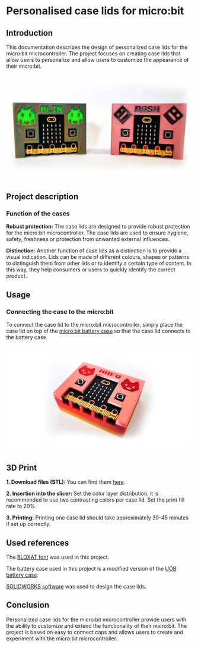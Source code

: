 # Personalised case lids for micro:bit

## Introduction
This documentation describes the design of personalized case lids for the micro:bit microcontroller. The project focuses on creating case lids that allow users to personalize and allow users to customize the appearance of their micro:bit.

![foto](https://github.com/pslib-cz/2022-p2a-mme-pppp-JanHousa/blob/53c3eedb7173626aad6c0da48177d6dc600486d4/presentation/thumbnail_photo.jpg)


## Project description

### Function of the cases
**Robust protection:** The case lids are designed to provide robust protection for the micro:bit microcontroller. The case lids are used to ensure hygiene, safety, freshness or protection from unwanted external influences.

**Distinction:** Another function of case lids as a distinction is to provide a visual indication. Lids can be made of different colours, shapes or patterns to distinguish them from other lids or to identify a certain type of content. In this way, they help consumers or users to quickly identify the correct product.

## Usage
### Connecting the case to the micro:bit
To connect the case lid to the micro:bit microcontroller, simply place the case lid on top of the [micro:bit battery case](https://github.com/pslib-cz/2022-p2a-mme-pppp-JanHousa/tree/main/battery_case) so that the case lid connects to the battery case.

![foto](https://github.com/pslib-cz/2022-p2a-mme-pppp-JanHousa/blob/798ab46735120d5c9d8dcf407253a5132db58061/presentation/battery_case_photo.jpg)


## 3D Print
**1. Download files (STL):** You can find them [here](https://github.com/pslib-cz/2022-p2a-mme-pppp-JanHousa/tree/main/print_STL).

**2. Insertion into the slicer:** Set the color layer distribution, it is recommended to use two contrasting colors per case lid. Set the print fill rate to 20%. 

**3. Printing:** Printing one case lid should take approximately 30-45 minutes if set up correctly.

## Used references
The [BLOXAT font](https://github.com/pslib-cz/2022-p2a-mme-pppp-JanHousa/tree/main/font) was used in this project.

The battery case used in this project is a modified version of the [UOB battery case](https://github.com/pslib-cz/2022-p2a-mme-pppp-JanHousa/tree/main/battery_case).

[SOLIDWORKS software](https://www.solidworks.com/) was used to design the case lids.

## Conclusion

Personalized case lids for the micro:bit microcontroller provide users with the ability to customize and extend the functionality of their micro:bit. The project is based on easy to connect caps and allows users to create and experiment with the micro:bit microcontroller.
